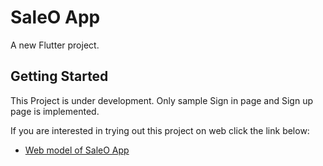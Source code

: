 # SaleO App

A new Flutter project.

## Getting Started

This Project is under development.
Only sample Sign in page and Sign up page is implemented.

If you are interested in trying out this project on web click the link below:

- [Web model of SaleO App](https://angeloseby.github.io/saleo_app_web/)

